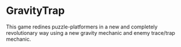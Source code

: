 # GravityTrap
This game redines puzzle-platformers in a new and completely revolutionary way using a new gravity mechanic and enemy trace/trap mechanic.
